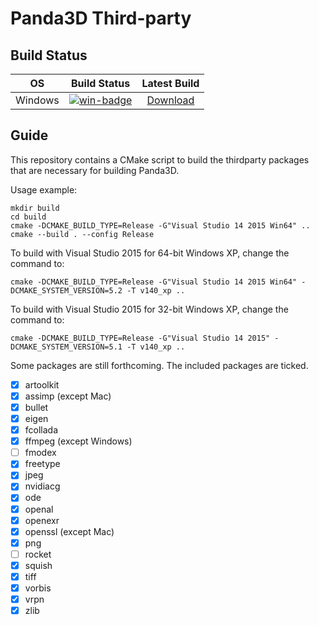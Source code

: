 # Panda3D Third-party

## Build Status

| OS       | Build Status | Latest Build |
| :------: | :----------: | :----------: |
| Windows  | [![win-badge]][win-link] | [Download][win-download] |

[win-badge]: https://ci.appveyor.com/api/projects/status/4bq68rpiw5dr27y4/branch/develop?svg=true "AppVeyor build status"
[win-link]: https://ci.appveyor.com/project/bluekyu/panda3d-thirdparty/branch/develop "asdf"
[win-download]: https://ci.appveyor.com/api/projects/bluekyu/panda3d-thirdparty/artifacts/panda3d-thirdparty.zip?branch=develop "Download latest build"

## Guide
This repository contains a CMake script to build the thirdparty packages that
are necessary for building Panda3D.

Usage example:

    mkdir build
    cd build
    cmake -DCMAKE_BUILD_TYPE=Release -G"Visual Studio 14 2015 Win64" ..
    cmake --build . --config Release

To build with Visual Studio 2015 for 64-bit Windows XP, change the command to:

    cmake -DCMAKE_BUILD_TYPE=Release -G"Visual Studio 14 2015 Win64" -DCMAKE_SYSTEM_VERSION=5.2 -T v140_xp ..

To build with Visual Studio 2015 for 32-bit Windows XP, change the command to:

    cmake -DCMAKE_BUILD_TYPE=Release -G"Visual Studio 14 2015" -DCMAKE_SYSTEM_VERSION=5.1 -T v140_xp ..

Some packages are still forthcoming.  The included packages are ticked.
- [x] artoolkit
- [x] assimp (except Mac)
- [x] bullet
- [x] eigen
- [x] fcollada
- [x] ffmpeg (except Windows)
- [ ] fmodex
- [x] freetype
- [x] jpeg
- [x] nvidiacg
- [x] ode
- [x] openal
- [x] openexr
- [x] openssl (except Mac)
- [x] png
- [ ] rocket
- [x] squish
- [x] tiff
- [x] vorbis
- [x] vrpn
- [x] zlib
